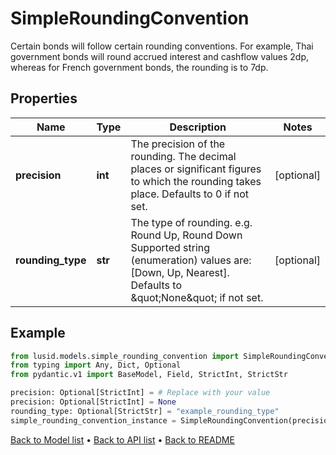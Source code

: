 # SimpleRoundingConvention

Certain bonds will follow certain rounding conventions.  For example, Thai government bonds will round accrued interest and cashflow values 2dp, whereas for  French government bonds, the rounding is to 7dp.
## Properties
Name | Type | Description | Notes
------------ | ------------- | ------------- | -------------
**precision** | **int** | The precision of the rounding. The decimal places or significant figures to which the rounding takes place.  Defaults to 0 if not set. | [optional] 
**rounding_type** | **str** | The type of rounding.  e.g. Round Up, Round Down    Supported string (enumeration) values are: [Down, Up, Nearest].  Defaults to \&quot;None\&quot; if not set. | [optional] 
## Example

```python
from lusid.models.simple_rounding_convention import SimpleRoundingConvention
from typing import Any, Dict, Optional
from pydantic.v1 import BaseModel, Field, StrictInt, StrictStr

precision: Optional[StrictInt] = # Replace with your value
precision: Optional[StrictInt] = None
rounding_type: Optional[StrictStr] = "example_rounding_type"
simple_rounding_convention_instance = SimpleRoundingConvention(precision=precision, rounding_type=rounding_type)

```

[Back to Model list](../README.md#documentation-for-models) &#8226; [Back to API list](../README.md#documentation-for-api-endpoints) &#8226; [Back to README](../README.md)

